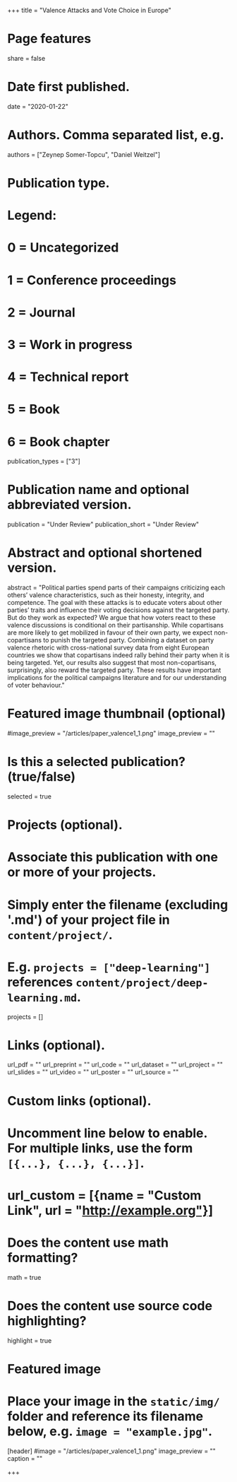 +++
title = "Valence Attacks and Vote Choice in Europe"

# Page features
share =  false 

# Date first published.
date = "2020-01-22"

# Authors. Comma separated list, e.g.
authors = ["Zeynep Somer-Topcu", "Daniel Weitzel"]

# Publication type.
# Legend:
# 0 = Uncategorized
# 1 = Conference proceedings
# 2 = Journal
# 3 = Work in progress
# 4 = Technical report
# 5 = Book
# 6 = Book chapter
publication_types = ["3"]

# Publication name and optional abbreviated version.
publication = "Under Review"
publication_short = "Under Review"

# Abstract and optional shortened version.
abstract = "Political parties spend parts of their campaigns criticizing each others’ valence characteristics, such as their honesty, integrity, and competence. The goal with these attacks is to educate voters about other parties’ traits and influence their voting decisions against the targeted party. But do they work as expected? We argue that how voters react to these valence discussions is conditional on their partisanship. While copartisans are more likely to get mobilized in favour of their own party, we expect non-copartisans to punish the targeted party. Combining a dataset on party valence rhetoric with cross-national survey data from eight European countries we show that copartisans indeed rally behind their party when it is being targeted. Yet, our results also suggest that most non-copartisans, surprisingly, also reward the targeted party. These results have important implications for the political campaigns literature and for our understanding of voter behaviour."

# Featured image thumbnail (optional)
#image_preview = "/articles/paper_valence1_1.png"
image_preview = ""

# Is this a selected publication? (true/false)
selected = true

# Projects (optional).
#   Associate this publication with one or more of your projects.
#   Simply enter the filename (excluding '.md') of your project file in `content/project/`.
#   E.g. `projects = ["deep-learning"]` references `content/project/deep-learning.md`.
projects = []

# Links (optional).
url_pdf = ""
url_preprint = ""
url_code = ""
url_dataset = ""
url_project = ""
url_slides = ""
url_video = ""
url_poster = ""
url_source = ""

# Custom links (optional).
#   Uncomment line below to enable. For multiple links, use the form `[{...}, {...}, {...}]`.
# url_custom = [{name = "Custom Link", url = "http://example.org"}]

# Does the content use math formatting?
math = true

# Does the content use source code highlighting?
highlight = true

# Featured image
# Place your image in the `static/img/` folder and reference its filename below, e.g. `image = "example.jpg"`.
[header]
#image = "/articles/paper_valence1_1.png"
image_preview = ""
caption = ""

+++

